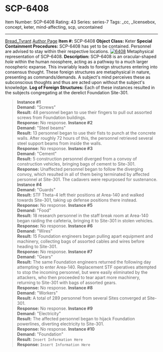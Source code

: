 # SCP-6408
Item Number: SCP-6408
Rating: 43
Series: series-7
Tags: _cc, _licensebox, concept, keter, mind-affecting, scp, uncontained

---

[Bread_Tyrant](javascript:;)
[Author Page](https://scp-wiki.wikidot.com/bread-tyrant-authorpage)
**Item #:** SCP-6408
**Object Class:** Keter
**Special Containment Procedures:** SCP-6408 has yet to be contained. Personnel are advised to stay within their respective locations.
[![6408](https://scp-wiki.wdfiles.com/local--resized-images/scp-6408/6408/medium.jpg)](https://scp-wiki.wdfiles.com/local--files/scp-6408/6408)
Metaphysical representation of SCP-6408.
**Description:** SCP-6408 is an oracular-shaped _hole_ within the human noosphere, acting as a pathway to a much larger noospheric expanse. This invariably leads to foreign structures entering into consensus thought.
These foreign structures are metaphysical in nature, presenting as commands/demands. A subject's mind perceives these as subconscious thoughts and thus are acted upon without the subject's knowledge.
**Log of Foreign Structures:** Each of these instances resulted in the subjects congregating at the derelict Foundation Site-301.
> **Instance #1**  
>  **Demand:** "Screws"  
>  **Result:** 48 personnel began to use their fingers to pull out assorted screws from Foundation buildings.  
>  **Response:** No response.
> **Instance #2**  
>  **Demand:** "Steel beams"  
>  **Result:** 13 personnel began to use their fists to punch at the concrete walls. After roughly 72 hours of this, the personnel retrieved several steel support beams from inside the walls.  
>  **Response:** No response.
> **Instance #3**  
>  **Demand:** "Cement"  
>  **Result:** 5 construction personnel diverged from a convoy of construction vehicles, bringing bags of cement to Site-301.  
>  **Response:** Unaffected personnel began to follow the diverging convoy, which resulted in all of them being terminated by affected personnel at Site-301. The cadavers were repurposed for sustenance.
> **Instance #4**  
>  **Demand:** "Guards"  
>  **Result:** STF Theta-4 left their positions at Area-140 and walked towards Site-301, taking up defense positions there instead.  
>  **Response:** No response.
> **Instance #5**  
>  **Demand:** "Food"  
>  **Result:** 18 research personnel in the staff break room at Area-140 began raiding the cafeteria, bringing it to Site-301 in stolen vehicles.  
>  **Response:** No response.
> **Instance #6**  
>  **Demand:** "Wires"  
>  **Result:** 15 Foundation engineers began pulling apart equipment and machinery, collecting bags of assorted cables and wires before heading to Site-301.  
>  **Response:** No response.
> **Instance #7**  
>  **Demand:** "Gears"  
>  **Result:** The same Foundation engineers returned the following day attempting to enter Area-140. Replacement STF operatives attempted to stop the incoming personnel, but were easily eliminated by the attackers, who then proceeded to tear apart more machinery, returning to Site-301 with bags of assorted gears.  
>  **Response:** No response.
> **Instance #8**  
>  **Demand:** "Workers"  
>  **Result:** A total of 289 personnel from several Sites converged at Site-301.  
>  **Response:** No response.
> **Instance #9**  
>  **Demand:** "Electricity"  
>  **Result:** The affected personnel began to hijack Foundation powerlines, diverting electricity to Site-301.  
>  **Response:** No response.
> **Instance #10**  
>  **Demand:** "Foundation"  
>  **Result:** `Insert Information Here`  
>  **Response:** `Insert Information Here`